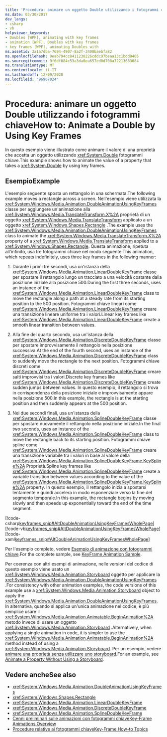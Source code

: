 ```yaml
---
title: 'Procedura: animare un oggetto Double utilizzando i fotogrammi chiave'
ms.date: 03/30/2017
dev_langs:
- csharp
- vb
helpviewer_keywords:
- Doubles [WPF], animating with key frames
- animation [WPF], Doubles with key frames
- key frames [WPF], animating Doubles with
ms.assetid: 3a1a7dba-7694-4907-8a2f-3408baebfa82
ms.openlocfilehash: 9eab794cc8411230226cddc97beaa13c1bdd9405
ms.sourcegitcommit: 9f6df084c53a3da0ea657ed0d708a72213683084
ms.translationtype: MT
ms.contentlocale: it-IT
ms.lasthandoff: 12/09/2020
ms.locfileid: "96967024"
---
```

# <a name="how-to-animate-a-double-by-using-key-frames"></a><span data-ttu-id="927b8-102">Procedura: animare un oggetto Double utilizzando i fotogrammi chiave</span><span class="sxs-lookup"><span data-stu-id="927b8-102">How to: Animate a Double by Using Key Frames</span></span>
<span data-ttu-id="927b8-103">In questo esempio viene illustrato come animare il valore di una proprietà che accetta un oggetto utilizzando <xref:System.Double> fotogrammi chiave.</span><span class="sxs-lookup"><span data-stu-id="927b8-103">This example shows how to animate the value of a property that takes a <xref:System.Double> by using key frames.</span></span>  
  
## <a name="example"></a><span data-ttu-id="927b8-104">Esempio</span><span class="sxs-lookup"><span data-stu-id="927b8-104">Example</span></span>  
 <span data-ttu-id="927b8-105">L'esempio seguente sposta un rettangolo in una schermata.</span><span class="sxs-lookup"><span data-stu-id="927b8-105">The following example moves a rectangle across a screen.</span></span> <span data-ttu-id="927b8-106">Nell'esempio viene utilizzata la <xref:System.Windows.Media.Animation.DoubleAnimationUsingKeyFrames> classe per aggiungere un'animazione alla <xref:System.Windows.Media.TranslateTransform.X%2A> proprietà di un oggetto <xref:System.Windows.Media.TranslateTransform> applicato a un oggetto <xref:System.Windows.Shapes.Rectangle> .</span><span class="sxs-lookup"><span data-stu-id="927b8-106">The example uses the <xref:System.Windows.Media.Animation.DoubleAnimationUsingKeyFrames> class to animate the <xref:System.Windows.Media.TranslateTransform.X%2A> property of a <xref:System.Windows.Media.TranslateTransform> applied to a <xref:System.Windows.Shapes.Rectangle>.</span></span> <span data-ttu-id="927b8-107">Questa animazione, ripetuta all'infinito, usa tre fotogrammi chiave nel modo seguente:</span><span class="sxs-lookup"><span data-stu-id="927b8-107">This animation, which repeats indefinitely, uses three key frames in the following manner:</span></span>  
  
1. <span data-ttu-id="927b8-108">Durante i primi tre secondi, usa un'istanza della <xref:System.Windows.Media.Animation.LinearDoubleKeyFrame> classe per spostare il rettangolo lungo un tracciato a una velocità costante dalla posizione iniziale alla posizione 500.</span><span class="sxs-lookup"><span data-stu-id="927b8-108">During the first three seconds, uses an instance of the <xref:System.Windows.Media.Animation.LinearDoubleKeyFrame> class to move the rectangle along a path at a steady rate from its starting position to the 500 position.</span></span> <span data-ttu-id="927b8-109">Fotogrammi chiave lineari come <xref:System.Windows.Media.Animation.LinearDoubleKeyFrame> creare una transizione lineare uniforme tra i valori.</span><span class="sxs-lookup"><span data-stu-id="927b8-109">Linear key frames like <xref:System.Windows.Media.Animation.LinearDoubleKeyFrame> create a smooth linear transition between values.</span></span>  
  
2. <span data-ttu-id="927b8-110">Alla fine del quarto secondo, usa un'istanza della <xref:System.Windows.Media.Animation.DiscreteDoubleKeyFrame> classe per spostare improvvisamente il rettangolo nella posizione successiva.</span><span class="sxs-lookup"><span data-stu-id="927b8-110">At the end of the fourth second, uses an instance of the <xref:System.Windows.Media.Animation.DiscreteDoubleKeyFrame> class to suddenly move the rectangle to the next position.</span></span> <span data-ttu-id="927b8-111">Fotogrammi chiave discreti come <xref:System.Windows.Media.Animation.DiscreteDoubleKeyFrame> creare salti improvvisi tra i valori.</span><span class="sxs-lookup"><span data-stu-id="927b8-111">Discrete key frames like <xref:System.Windows.Media.Animation.DiscreteDoubleKeyFrame> create sudden jumps between values.</span></span> <span data-ttu-id="927b8-112">In questo esempio, il rettangolo si trova in corrispondenza della posizione iniziale e improvvisamente appare nella posizione 500.</span><span class="sxs-lookup"><span data-stu-id="927b8-112">In this example, the rectangle is at the starting position and then suddenly appears at the 500 position.</span></span>  
  
3. <span data-ttu-id="927b8-113">Nei due secondi finali, usa un'istanza della <xref:System.Windows.Media.Animation.SplineDoubleKeyFrame> classe per spostare nuovamente il rettangolo nella posizione iniziale.</span><span class="sxs-lookup"><span data-stu-id="927b8-113">In the final two seconds, uses an instance of the <xref:System.Windows.Media.Animation.SplineDoubleKeyFrame> class to move the rectangle back to its starting position.</span></span> <span data-ttu-id="927b8-114">Fotogrammi chiave spline come <xref:System.Windows.Media.Animation.SplineDoubleKeyFrame> creare una transizione variabile tra i valori in base al valore della <xref:System.Windows.Media.Animation.SplineDoubleKeyFrame.KeySpline%2A> Proprietà.</span><span class="sxs-lookup"><span data-stu-id="927b8-114">Spline key frames like <xref:System.Windows.Media.Animation.SplineDoubleKeyFrame> create a variable transition between values according to the value of the <xref:System.Windows.Media.Animation.SplineDoubleKeyFrame.KeySpline%2A> property.</span></span> <span data-ttu-id="927b8-115">In questo esempio, il rettangolo inizia a spostarsi lentamente e quindi accelera in modo esponenziale verso la fine del segmento temporale.</span><span class="sxs-lookup"><span data-stu-id="927b8-115">In this example, the rectangle begins by moving slowly and then speeds up exponentially toward the end of the time segment.</span></span>  
  
 [!code-csharp[keyframes_snip#AltDoubleAnimationUsingKeyFramesWholePage](~/samples/snippets/csharp/VS_Snippets_Wpf/keyframes_snip/CSharp/AltDoubleAnimationUsingKeyFramesExample.cs#altdoubleanimationusingkeyframeswholepage)]
 [!code-vb[keyframes_snip#AltDoubleAnimationUsingKeyFramesWholePage](~/samples/snippets/visualbasic/VS_Snippets_Wpf/keyframes_snip/visualbasic/altdoubleanimationusingkeyframesexample.vb#altdoubleanimationusingkeyframeswholepage)]
 [!code-xaml[keyframes_snip#AltDoubleAnimationUsingKeyFramesWholePage](~/samples/snippets/xaml/VS_Snippets_Wpf/keyframes_snip/XAML/AltDoubleAnimationUsingKeyFramesExample.xaml#altdoubleanimationusingkeyframeswholepage)]  
  
 <span data-ttu-id="927b8-116">Per l'esempio completo, vedere [Esempio di animazione con fotogrammi chiave](https://github.com/microsoft/WPF-Samples/tree/master/Animation/KeyFrameAnimation).</span><span class="sxs-lookup"><span data-stu-id="927b8-116">For the complete sample, see [KeyFrame Animation Sample](https://github.com/microsoft/WPF-Samples/tree/master/Animation/KeyFrameAnimation).</span></span>  
  
 <span data-ttu-id="927b8-117">Per coerenza con altri esempi di animazione, nelle versioni del codice di questo esempio viene usato un <xref:System.Windows.Media.Animation.Storyboard> oggetto per applicare la <xref:System.Windows.Media.Animation.DoubleAnimationUsingKeyFrames> .</span><span class="sxs-lookup"><span data-stu-id="927b8-117">For consistency with other animation examples, the code versions of this example use a <xref:System.Windows.Media.Animation.Storyboard> object to apply the <xref:System.Windows.Media.Animation.DoubleAnimationUsingKeyFrames>.</span></span> <span data-ttu-id="927b8-118">In alternativa, quando si applica un'unica animazione nel codice, è più semplice usare il <xref:System.Windows.Media.Animation.Animatable.BeginAnimation%2A> metodo invece di usare un oggetto <xref:System.Windows.Media.Animation.Storyboard> .</span><span class="sxs-lookup"><span data-stu-id="927b8-118">Alternatively, when applying a single animation in code, it is simpler to use the <xref:System.Windows.Media.Animation.Animatable.BeginAnimation%2A> method instead of using a <xref:System.Windows.Media.Animation.Storyboard>.</span></span> <span data-ttu-id="927b8-119">Per un esempio, vedere [animare una proprietà senza utilizzare uno storyboard](how-to-animate-a-property-without-using-a-storyboard.md).</span><span class="sxs-lookup"><span data-stu-id="927b8-119">For an example, see [Animate a Property Without Using a Storyboard](how-to-animate-a-property-without-using-a-storyboard.md).</span></span>  
  
## <a name="see-also"></a><span data-ttu-id="927b8-120">Vedere anche</span><span class="sxs-lookup"><span data-stu-id="927b8-120">See also</span></span>

- <xref:System.Windows.Media.Animation.DoubleAnimationUsingKeyFrames>
- <xref:System.Windows.Shapes.Rectangle>
- <xref:System.Windows.Media.Animation.LinearDoubleKeyFrame>
- <xref:System.Windows.Media.Animation.DiscreteDoubleKeyFrame>
- <xref:System.Windows.Media.Animation.SplineDoubleKeyFrame>
- [<span data-ttu-id="927b8-121">Cenni preliminari sulle animazioni con fotogrammi chiave</span><span class="sxs-lookup"><span data-stu-id="927b8-121">Key-Frame Animations Overview</span></span>](key-frame-animations-overview.md)
- [<span data-ttu-id="927b8-122">Procedure relative ai fotogrammi chiave</span><span class="sxs-lookup"><span data-stu-id="927b8-122">Key-Frame How-to Topics</span></span>](key-frame-animation-how-to-topics.md)
